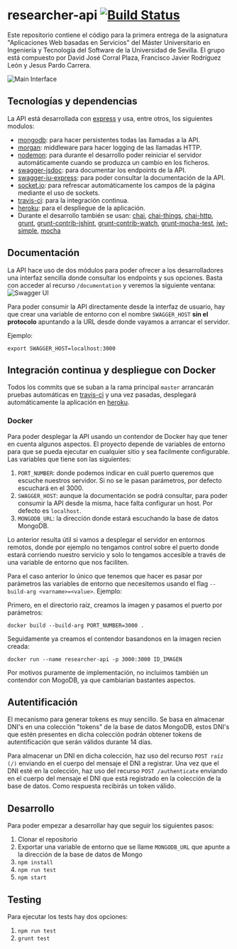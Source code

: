 # researcher-api [![Build Status](https://travis-ci.org/Javirln/aws1617-02.svg?branch=master)](https://travis-ci.org/Javirln/aws1617-02)

Este repositorio contiene el código para la primera entrega de la asignatura "Aplicaciones Web basadas en Servicios" del Máster Universitario en
Ingeniería y Tecnología del Software de la Universidad de Sevilla. El grupo está compuesto por David José Corral Plaza, Francisco Javier Rodríguez 
León y Jesus Pardo Carrera.

![Main Interface](https://image.ibb.co/bNBgQa/Screen_Shot_2017_03_16_at_16_39_34.png)


## Tecnologías y dependencias

La API está desarrollada con [express](https://expressjs.com) y usa, entre otros, los siguientes modulos:

- [mongodb](https://www.mongodb.com/): para hacer persistentes todas las llamadas a la API.
- [morgan](https://github.com/expressjs/morgan): middleware para hacer logging de las llamadas HTTP.
- [nodemon](https://github.com/remy/nodemon): para durante el desarrollo poder reiniciar el servidor automáticamente cuando se produzca un cambio en los ficheros.
- [swagger-jsdoc](https://github.com/Surnet/swagger-jsdoc): para documentar los endpoints de la API.
- [swagger-iu-express](https://github.com/scottie1984/swagger-ui-express): para poder consultar la documentación de la API.
- [socket.io](https://github.com/socketio/socket.io): para refrescar automáticamente los campos de la página mediante el uso de sockets.
- [travis-ci](https://travis-ci.org): para la integración continua.
- [heroku](https://heroku.com): para el despliegue de la aplicación.
- Durante el desarrollo también se usan: [chai](http://chaijs.com/), 
  [chai-things](https://github.com/chaijs/chai-things),
  [chai-http](https://github.com/chaijs/chai-http),
  [grunt](https://gruntjs.com/),
  [grunt-contrib-jshint](https://github.com/gruntjs/grunt-contrib-jshint), 
  [grunt-contrib-watch](https://github.com/gruntjs/grunt-contrib-watch),
  [grunt-mocha-test](https://github.com/pghalliday/grunt-mocha-test),
  [jwt-simple](https://github.com/hokaccha/node-jwt-simple),
  [mocha](https://mochajs.org/)

## Documentación

La API hace uso de dos módulos para poder ofrecer a los desarrolladores una interfaz sencilla donde consultar los endpoints y sus opciones.
Basta con acceder al recurso `/documentation` y veremos la siguiente ventana:
![Swagger UI](https://image.ibb.co/fTeF0a/Screen_Shot_2017_03_16_at_11_48_00.png)

Para poder consumir la API directamente desde la interfaz de usuario, hay que crear una variable de entorno 
con el nombre `SWAGGER_HOST` **sin el protocolo** apuntando a la URL desde donde vayamos a arrancar el servidor. 

Ejemplo:
```
export SWAGGER_HOST=localhost:3000
```
## Integración continua y despliegue con Docker

Todos los commits que se suban a la rama principal `master` arrancarán pruebas automáticas en [travis-ci](https://travis-ci.org)
y una vez pasadas, desplegará automáticamente la aplicación en [heroku](https://aws1617-02.herokuapp.com).

### Docker

Para poder desplegar la API usando un contendor de Docker hay que tener en cuenta algunos aspectos. El proyecto depende de variables de entorno para que se pueda ejecutar en cualquier sitio y sea facilmente configurable. Las variables que tiene son las siguientes:
1. `PORT_NUMBER`: donde podemos indicar en cuál puerto queremos que escuche nuestros servidor. Si no se le pasan parámetros, por defecto escuchará en el 3000.
2. `SWAGGER_HOST`: aunque la documentación se podrá consultar, para poder consumir la API desde la misma, hace falta configurar un host. Por defecto es `localhost`.
3. `MONGODB_URL`: la dirección donde estará escuchando la base de datos MongoDB.

Lo anterior resulta útil si vamos a desplegar el servidor en entornos remotos, donde por ejemplo no tengamos control sobre el puerto donde estará corriendo nuestro servicio y solo lo tengamos accesible a través de una variable de entorno que nos faciliten. 

Para el caso anterior lo único que tenemos que hacer es pasar por parámetros las variables de entorno que necesitemos usando el flag `--build-arg <varname>=<value>`. Ejemplo:

Primero, en el directorio raíz, creamos la imagen y pasamos el puerto por parámetros:
```
docker build --build-arg PORT_NUMBER=3000 .
```
Seguidamente ya creamos el contendor basandonos en la imagen recien creada:
```
docker run --name researcher-api -p 3000:3000 ID_IMAGEN
```

Por motivos puramente de implementación, no incluimos también un contendor con MogoDB, ya que cambiarian bastantes aspectos.
## Autentificación
El mecanismo para generar tokens es muy sencillo. Se basa en almacenar DNI's en una colección "tokens" de la base de datos MongoDB, estos
DNI's que estén presentes en dicha colección podrán obtener tokens de autentificación que serán válidos durante 14 días.

Para almacenar un DNI en dicha colección, haz uso del recurso `POST raíz (/)` enviando en el cuerpo del mensaje el DNI a registrar. Una vez
que el DNI esté en la colección, haz uso del recurso `POST /authenticate` enviando en el cuerpo del mensaje el DNI que está registrado
en la colección de la base de datos. Como respuesta recibirás un token válido.

## Desarrollo

Para poder empezar a desarrollar hay que seguir los siguientes pasos:
1. Clonar el repositorio
2. Exportar una variable de entorno que se llame `MONGODB_URL` que apunte a la dirección de la base de datos de Mongo
3. `npm install`
4. `npm run test`
5. `npm start`

## Testing

Para ejecutar los tests hay dos opciones:
1. `npm run test`
2. `grunt test`
